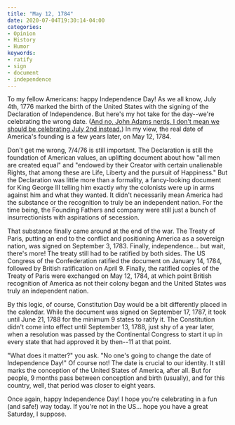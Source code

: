 ```yaml
---
title: "May 12, 1784"
date: 2020-07-04T19:30:14-04:00
categories:
- Opinion
- History
- Humor
keywords:
- ratify
- sign
- document
- independence
---
```

To my fellow Americans: happy Independence Day! As we all know, July 4th, 1776 marked the birth of the United States with the signing of the Declaration of Independence. But here\'s my hot take for the day--we\'re celebrating the wrong date. ([And no, John Adams nerds, I don\'t mean we should be celebrating July 2nd instead.](https://www.archives.gov/press/press-releases/2005/nr05-83.html)) In my view, the real date of America\'s founding is a few years later, on May 12, 1784.

Don\'t get me wrong, 7/4/76 is still important. The Declaration is still the foundation of American values, an uplifting document about how \"all men are created equal\" and \"endowed by their Creator with certain unalienable Rights, that among these are Life, Liberty and the pursuit of Happiness.\" But the Declaration was little more than a formality, a fancy-looking document for King George III telling him exactly why the colonists were up in arms against him and what they wanted. It didn\'t necessarily mean America had the substance or the recognition to truly be an independent nation. For the time being, the Founding Fathers and company were still just a bunch of insurrectionists with aspirations of secession.

That substance finally came around at the end of the war. The Treaty of Paris, putting an end to the conflict and positioning America as a sovereign nation, was signed on September 3, 1783. Finally, independence... but wait, there\'s more! The treaty still had to be ratified by both sides. The US Congress of the Confederation ratified the document on January 14, 1784, followed by British ratification on April 9. Finally, the ratified copies of the Treaty of Paris were exchanged on May 12, 1784, at which point British recognition of America as not their colony began and the United States was truly an independent nation.

By this logic, of course, Constitution Day would be a bit differently placed in the calendar. While the document was signed on September 17, 1787, it took until June 21, 1788 for the minimum 9 states to ratify it. The Constitution didn\'t come into effect until September 13, 1788, just shy of a year later, when a resolution was passed by the Continental Congress to start it up in every state that had approved it by then--11 at that point.

\"What does it matter?\" you ask. \"No one\'s going to change the date of Independence Day!\" Of course not! The date is crucial to our identity. It still marks the conception of the United States of America, after all. But for people, 9 months pass between conception and birth (usually), and for this country, well, that period was closer to eight years.

Once again, happy Independence Day! I hope you\'re celebrating in a fun (and safe!) way today. If you\'re not in the US... hope you have a great Saturday, I suppose.
